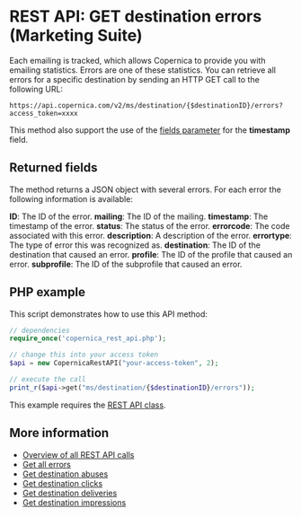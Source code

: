 # REST API: GET destination errors (Marketing Suite)

Each emailing is tracked, which allows Copernica to provide you with 
emailing statistics. Errors are one of these statistics. You can 
retrieve all errors for a specific destination by sending an HTTP GET call to the following URL:

`https://api.copernica.com/v2/ms/destination/{$destinationID}/errors?access_token=xxxx`

This method also support the use of the [fields parameter](./rest-fields-parameter) 
for the **timestamp** field.

## Returned fields

The method returns a JSON object with several errors. For each error 
the following information is available:

**ID**: The ID of the error.
**mailing**: The ID of the mailing.
**timestamp**: The timestamp of the error.
**status**: The status of the error.
**errorcode**: The code associated with this error.
**description**: A description of the error.
**errortype**: The type of error this was recognized as.
**destination**: The ID of the destination that caused an error.
**profile**: The ID of the profile that caused an error.
**subprofile**: The ID of the subprofile that caused an error.

## PHP example

This script demonstrates how to use this API method:

```php
// dependencies
require_once('copernica_rest_api.php');

// change this into your access token
$api = new CopernicaRestAPI("your-access-token", 2);

// execute the call
print_r($api->get("ms/destination/{$destinationID}/errors"));
```

This example requires the [REST API class](./rest-php).

## More information

* [Overview of all REST API calls](./rest-api)
* [Get all errors](./rest-get-ms-errors)
* [Get destination abuses](./rest-get-ms-destination-abuses)
* [Get destination clicks](./rest-get-ms-destination-clicks)
* [Get destination deliveries](./rest-get-ms-destination-deliveries)
* [Get destination impressions](./rest-get-ms-destination-impressions)
